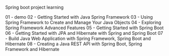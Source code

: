 Spring boot project learning


01 - demo
02 - Getting Started with Java Spring Framework
03 - Using Spring Framework to Create and Manage Your Java Objects
04 - Exploring Spring Framework Advanced Features
05 - Getting Started with Spring Boot
06 - Getting Started with JPA and Hibernate with Spring and Spring Boot
07 - Build Java Web Application with Spring Framework, Spring Boot and Hibernate
08 - Creating a Java REST API with Spring Boot, Spring Framework and Hibernate